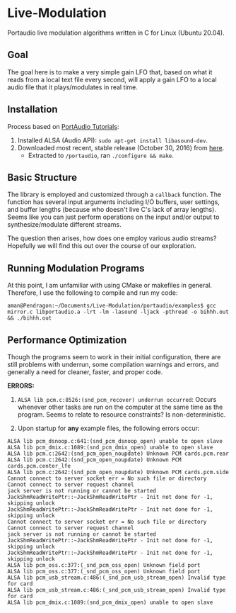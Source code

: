 # Live-Modulation

Portaudio live modulation algorithms written in C for Linux (Ubuntu 20.04).

## Goal

The goal here is to make a very simple gain LFO that, based on what it reads from a local text file every second, will apply a gain LFO to a local audio file that it plays/modulates in real time.

## Installation

Process based on [PortAudio Tutorials](http://portaudio.com/docs/v19-doxydocs/tutorial_start.html):

1. Installed ALSA (Audio API): `sudo apt-get install libasound-dev`.
2. Downloaded most recent, stable release (October 30, 2016) from [here](http://www.portaudio.com/download.html). 
	- Extracted to `/portaudio`, ran `./configure && make`. 

## Basic Structure

The library is employed and customized through a `callback` function. The function has several input arguments including I/O buffers, user settings, and buffer lengths (because who doesn't live C's lack of array lengths). Seems like you can just perform operations on the input and/or output to synthesize/modulate different streams.

The question then arises, how does one employ various audio streams? Hopefully we will find this out over the course of our exploration. 

## Running Modulation Programs

At this point, I am unfamiliar with using CMake or makefiles in general. Therefore, I use the following to compile and run my code:

`aman@Pendragon:~/Documents/Live-Modulation/portaudio/examples$ gcc mirror.c libportaudio.a -lrt -lm -lasound -ljack -pthread -o bihhh.out && ./bihhh.out`


## Performance Optimization

Though the programs seem to work in their initial configuration, there are still problems with underrun, some compilation warnings and errors, and generally a need for cleaner, faster, and proper code. 

__ERRORS:__

1. `ALSA lib pcm.c:8526:(snd_pcm_recover) underrun occurred`: Occurs whenever other tasks are run on the computer at the same time as the program. Seems to relate to resource constraints? Is non-deterministic. 

2. Upon startup for __any__ example files, the following errors occur:
```
ALSA lib pcm_dsnoop.c:641:(snd_pcm_dsnoop_open) unable to open slave
ALSA lib pcm_dmix.c:1089:(snd_pcm_dmix_open) unable to open slave
ALSA lib pcm.c:2642:(snd_pcm_open_noupdate) Unknown PCM cards.pcm.rear
ALSA lib pcm.c:2642:(snd_pcm_open_noupdate) Unknown PCM cards.pcm.center_lfe
ALSA lib pcm.c:2642:(snd_pcm_open_noupdate) Unknown PCM cards.pcm.side
Cannot connect to server socket err = No such file or directory
Cannot connect to server request channel
jack server is not running or cannot be started
JackShmReadWritePtr::~JackShmReadWritePtr - Init not done for -1, skipping unlock
JackShmReadWritePtr::~JackShmReadWritePtr - Init not done for -1, skipping unlock
Cannot connect to server socket err = No such file or directory
Cannot connect to server request channel
jack server is not running or cannot be started
JackShmReadWritePtr::~JackShmReadWritePtr - Init not done for -1, skipping unlock
JackShmReadWritePtr::~JackShmReadWritePtr - Init not done for -1, skipping unlock
ALSA lib pcm_oss.c:377:(_snd_pcm_oss_open) Unknown field port
ALSA lib pcm_oss.c:377:(_snd_pcm_oss_open) Unknown field port
ALSA lib pcm_usb_stream.c:486:(_snd_pcm_usb_stream_open) Invalid type for card
ALSA lib pcm_usb_stream.c:486:(_snd_pcm_usb_stream_open) Invalid type for card
ALSA lib pcm_dmix.c:1089:(snd_pcm_dmix_open) unable to open slave
``` 



